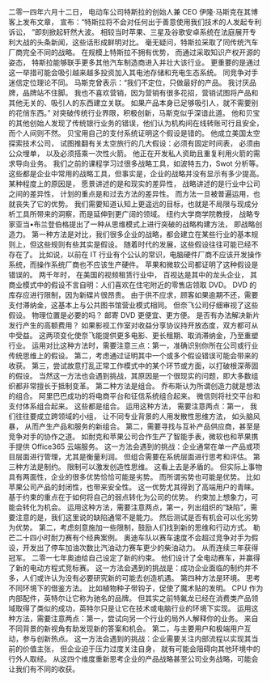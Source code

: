 二零一四年六月十二日，
电动车公司特斯拉的创始人兼 CEO 伊隆·马斯克在其博客上发布文章，
宣布：“特斯拉将不会对任何出于善意使用我们技术的人发起专利诉讼，
”即刻掀起轩然大波。
相较当时苹果、三星及谷歌安卓系统在法庭展开专利大战的头条新闻，这些话形成鲜明对比。
毫无疑问，特斯拉采取了同传统汽车厂商完全不同的战略。
在规模上特斯拉不拥有优势，
而通过采取知识产权开源的姿态，
特斯拉能够联手更多其他汽车制造商进入并壮大该行业。
更重要的是通过这一举措可能会吸引越来越多投资加入其电池存储和充电生态系统。
同竞争对手迷信定位理论不同。
马斯克曾表示：“我们不定位，只做最好的产品。
我讨厌品牌，品牌站不住脚。
我也不喜欢营销，因为营销有很多花招，营销试图将产品和其他无关的、吸引人的东西建立关联。
如果产品本身已足够吸引人，就不需要别的花俏东西。”
对突破传统行业界限，积极创新，马斯克似乎深谙此道。
他和贝宝的其他创始人发现了传统银行业务的错误，他们认为机构间在线转账可行且安全，而个人间则不然。
贝宝用自己的支付系统证明这个假设是错的。
他成立美国太空探索技术公司，
试图推翻有关太空旅行的几大假设：必须有固定时间表，
必须由公众埋单，
以及必须搭乘一次性火箭。
他正在开发私人资助且重复利用火箭的需求导向业务。
我们之前的课程学习过很多战略工具，如波特五力，Swot 分析等。
这些都是企业中常用的战略工具，但事实是，企业的战略并没有显示有多少提高。
某种程度上的原因是，
愿景讲述的是和现实的差异性，
战略讲述的是行业中公司之间的差异性，
计划的重点是和过去方法的差异性。
而方法一旦被普遍运用，也就丧失了它的优势。
我们需要知道认知上更遥远的目标，也就是不局限与现成分析工具所带来的洞察，而是延伸到更广阔的领域。
纽约大学商学院教授，
战略专家亚当•布兰登伯格提出了一种从思维模式上进行突破的战略构建方法，
即战略创造力。
第一种方法是对比，我们很多企业的战略，都会建立在某些行业的基本规则上，但这些规则有些其实是假设。
随着时代的发展，这些假设往往可能已经不存在了。
比如说，以前在 IT 行业有个公认的常识，电脑硬件厂商不应该开发操作系统，而操作系统厂商也不应该生产硬件。
苹果和微软公司都证明了这种假设是错误的。
两千年时，
在美国的视频租赁行业中，
百视达是其中的龙头企业，
其商业模式中的假设不言自明：人们喜欢在住宅附近的零售店领取 DVD。
DVD 的库存应进行限制，因为新碟片很昂贵。
由于供不应求，顾客如果逾期不还，需要支付滞纳金，这基本上与公共图书馆营业模式相同。
但奈飞公司仔细审视了这些假设。
物理位置是必要的吗？
邮寄 DVD 更便宜、更方便。
是否有办法解决新片发行产生的高额费用？
如果影视工作室对收益分享协议持开放态度，双方都可从中受益。
这两项变化使奈飞能提供更多电影、更长租期、取消滞纳金，乃至重塑行业。
运用对比这种方法时，需要注意三点：第一，准确识别你所在公司或行业传统思维上的假设。
第二，考虑通过证明其中一个或多个假设错误可能会带来的收获。
第三，尝试故意打乱正常工作模式中的某个环节或方面，以打破根深蒂固的假设。
当然这一方法也会遇到挑战，其原因是一个很现实的问题，即大多数组织都非常擅长于抵制变革。
第二种方法是组合。
乔布斯认为所谓创造力就是想法的组合。
阿里巴巴成功的将电商平台和征信系统组合起来。
微信则将社交平台和支付体系组合起来。
这些都是组合。
运用这种方法，
需要注意两点：第一，
我们往往要成立跨领域的小组，
让不同专业背景的人用发散性思维方法，
如头脑风暴，
从而产生产品和服务的新组合。
第二，需要寻找与互补产品供应商，甚至是竞争对手的协作之道。
如耐克和苹果公司合作生产了智能手表，微软也和苹果携手提供 Office365 云端服务。
这一方法会遇到的挑战：企业通常在单一产品或项目层面进行管理，尤其是衡量利润。
但组合需要在系统层面进行思考和评估。
第三种方法是制约。
限制可以激发创造性思维。
这看上去是矛盾的。
但实际上事物具有两面性，企业的很多优势恰恰可能是劣势。
而所谓劣势也可能是优势。
比如苹果公司产品的封闭性，也带来安全性。
这一优势尤其得到了高端用户的青睐。
基于约束的重点在于如何将自己的弱点转化为公司的优势。
约束加上想象力，可能会转化为机会。
运用这种方法，需要注意两点，第一，列出组织的“缺陷”，需要注意的是，我们这里说的缺陷通常不是能力。
然后测试是否有机会可以化劣势为优势。
第二，考虑刻意施加一些限制，鼓励人们找到新的思维和行动方式。
勒芒二十四小时耐力赛有个经典案例。
奥迪车队以赛车速度不会超过竞争对手为假设，开发出了停车加油次数比汽油动力赛车更少的柴油动力。
从而连续三年获得冠军。
二零一七年奥迪给自己设定了新的约束。
他们设计了全电动赛车，并赢得了新的电动方程式竞标赛。
这一方法会遇到的挑战是：成功企业面临的制约并不多，人们或许认为没有必要研究新的可能去创造机遇。
第四种方法是环境。
思考不同环境下的借鉴方法。
比如植物种子带钩子，促使了魔术贴的发明。
CPU 作为内部配件，英特尔让它称为驰名的品牌。
但其实之前特氟龙已经在消费类产品领域取得了类似的成功，英特尔只是让它在技术或电脑行业的环境下实现。
运用这种方法，需要注意两点：第一，尝试向另一个行业的局外人解释你的业务。
来自不同背景的新视角有助发现新的答案和机会。
第二，与主要用户和极端用户互动，参与创新热点。
这一方法会遇到的挑战：企业需要关注内部流程以实现其当前的价值主张，
但企业迫于压力过度关注自身，
就有可能会阻碍向其他环境中的行外人取经。
从这四个维度重新思考企业的产品战略甚至公司业务战略，可能会让我们有不同的收获。
